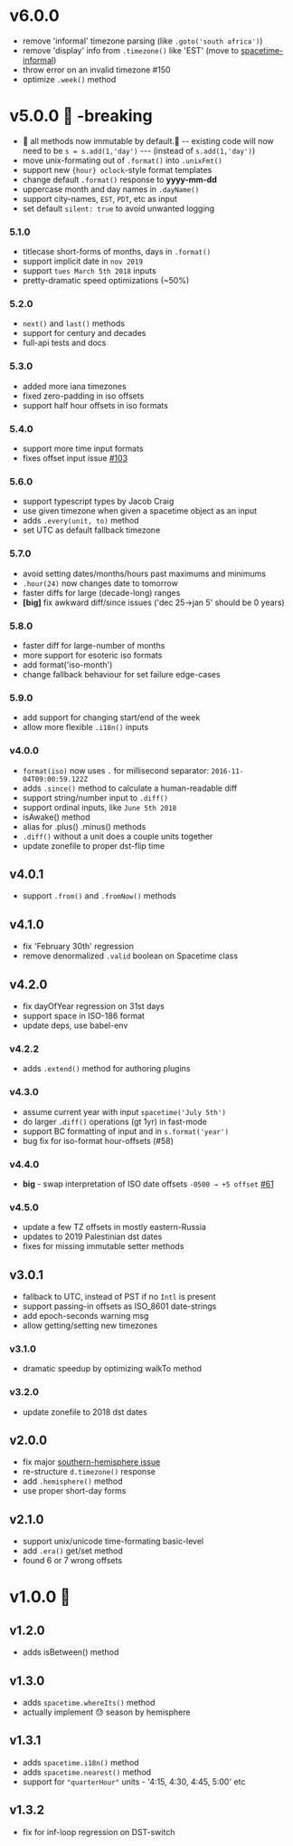 # v6.0.0 
- remove 'informal' timezone parsing (like `.goto('south africa')`)
- remove 'display' info from `.timezone()` like 'EST' (move to [spacetime-informal](https://github.com/spencermountain/spacetime-informal/))
- throw error on an invalid timezone  #150
- optimize `.week()` method

# v5.0.0 🚨 -breaking

- 🚨 all methods now immutable by default.🚨
  -- existing code will now need to be `s = s.add(1,'day')`
  --- (instead of `s.add(1,'day')`)
- move unix-formating out of `.format()` into `.unixFmt()`
- support new `{hour} oclock`-style format templates
- change default `.format()` response to **yyyy-mm-dd**
- uppercase month and day names in `.dayName()`
- support city-names, `EST`, `PDT`, etc as input
- set default `silent: true` to avoid unwanted logging

### 5.1.0

- titlecase short-forms of months, days in `.format()`
- support implicit date in `nov 2019`
- support `tues March 5th 2018` inputs
- pretty-dramatic speed optimizations (~50%)

### 5.2.0

- `next()` and `last()` methods
- support for century and decades
- full-api tests and docs

### 5.3.0

- added more iana timezones
- fixed zero-padding in iso offsets
- support half hour offsets in iso formats

### 5.4.0

- support more time input formats
- fixes offset input issue [#103](https://github.com/spencermountain/spacetime/issues/103)

### 5.6.0

- support typescript types by Jacob Craig
- use given timezone when given a spacetime object as an input
- adds `.every(unit, to)` method
- set UTC as default fallback timezone

### 5.7.0

- avoid setting dates/months/hours past maximums and minimums
- `.hour(24)` now changes date to tomorrow
- faster diffs for large (decade-long) ranges
- **[big]** fix awkward diff/since issues ('dec 25->jan 5' should be 0 years)

### 5.8.0

- faster diff for large-number of months
- more support for esoteric iso formats
- add format('iso-month')
- change fallback behaviour for set failure edge-cases

### 5.9.0

- add support for changing start/end of the week
- allow more flexible `.i18n()` inputs

### v4.0.0

- `format(iso)` now uses `.` for millisecond separator: `2016-11-04T09:00:59.122Z`
- adds `.since()` method to calculate a human-readable diff
- support string/number input to `.diff()`
- support ordinal inputs, like `June 5th 2018`
- isAwake() method
- alias for .plus() .minus() methods
- `.diff()` without a unit does a couple units together
- update zonefile to proper dst-flip time

## v4.0.1

- support `.from()` and `.fromNow()` methods

## v4.1.0

- fix 'February 30th' regression
- remove denormalized `.valid` boolean on Spacetime class

## v4.2.0

- fix dayOfYear regression on 31st days
- support space in ISO-186 format
- update deps, use babel-env

### v4.2.2

- adds `.extend()` method for authoring plugins

### v4.3.0

- assume current year with input `spacetime('July 5th')`
- do larger `.diff()` operations (gt 1yr) in fast-mode
- support BC formatting of input and in `s.format('year')`
- bug fix for iso-format hour-offsets (#58)

### v4.4.0

- **big** - swap interpretation of ISO date offsets `-0500 → +5 offset` [#61](https://github.com/spencermountain/spacetime/issues/61)

### v4.5.0

- update a few TZ offsets in mostly eastern-Russia
- updates to 2019 Palestinian dst dates
- fixes for missing immutable setter methods

## v3.0.1

- fallback to UTC, instead of PST if no `Intl` is present
- support passing-in offsets as ISO_8601 date-strings
- add epoch-seconds warning msg
- allow getting/setting new timezones

### v3.1.0

- dramatic speedup by optimizing walkTo method

### v3.2.0

- update zonefile to 2018 dst dates

## v2.0.0

- fix major [southern-hemisphere issue](https://github.com/smallwins/spacetime/issues/27)
- re-structure `d.timezone()` response
- add `.hemisphere()` method
- use proper short-day forms

## v2.1.0

- support unix/unicode time-formating basic-level
- add `.era()` get/set method
- found 6 or 7 wrong offsets

# v1.0.0 :rocket:

## v1.2.0

- adds isBetween() method

## v1.3.0

- adds `spacetime.whereIts()` method
- actually implement 😓 season by hemisphere

## v1.3.1

- adds `spacetime.i18n()` method
- adds `spacetime.nearest()` method
- support for `"quarterHour"` units - '4:15, 4:30, 4:45, 5:00' etc

## v1.3.2

- fix for inf-loop regression on DST-switch
